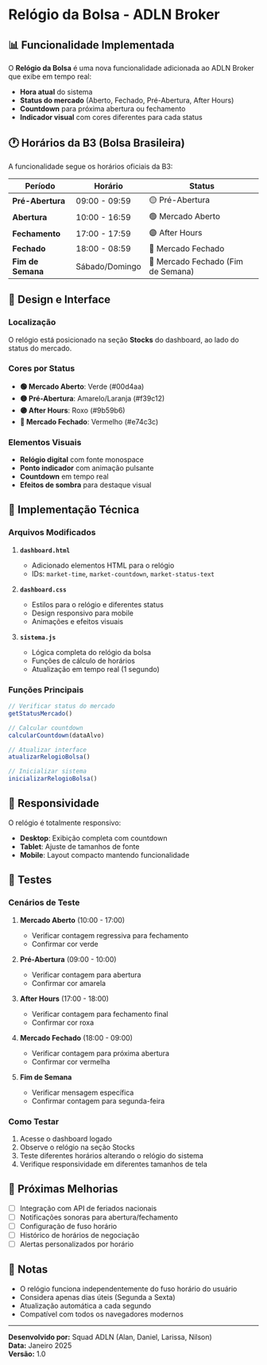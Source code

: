 # Relógio da Bolsa - ADLN Broker

## 📊 Funcionalidade Implementada

O **Relógio da Bolsa** é uma nova funcionalidade adicionada ao ADLN Broker que exibe em tempo real:

- **Hora atual** do sistema
- **Status do mercado** (Aberto, Fechado, Pré-Abertura, After Hours)
- **Countdown** para próxima abertura ou fechamento
- **Indicador visual** com cores diferentes para cada status

## 🕐 Horários da B3 (Bolsa Brasileira)

A funcionalidade segue os horários oficiais da B3:

| Período | Horário | Status |
|---------|---------|--------|
| **Pré-Abertura** | 09:00 - 09:59 | 🟡 Pré-Abertura |
| **Abertura** | 10:00 - 16:59 | 🟢 Mercado Aberto |
| **Fechamento** | 17:00 - 17:59 | 🟣 After Hours |
| **Fechado** | 18:00 - 08:59 | 🔴 Mercado Fechado |
| **Fim de Semana** | Sábado/Domingo | 🔴 Mercado Fechado (Fim de Semana) |

## 🎨 Design e Interface

### Localização
O relógio está posicionado na seção **Stocks** do dashboard, ao lado do status do mercado.

### Cores por Status
- **🟢 Mercado Aberto**: Verde (#00d4aa)
- **🟡 Pré-Abertura**: Amarelo/Laranja (#f39c12)
- **🟣 After Hours**: Roxo (#9b59b6)
- **🔴 Mercado Fechado**: Vermelho (#e74c3c)

### Elementos Visuais
- **Relógio digital** com fonte monospace
- **Ponto indicador** com animação pulsante
- **Countdown** em tempo real
- **Efeitos de sombra** para destaque visual

## 🔧 Implementação Técnica

### Arquivos Modificados

1. **`dashboard.html`**
   - Adicionado elementos HTML para o relógio
   - IDs: `market-time`, `market-countdown`, `market-status-text`

2. **`dashboard.css`**
   - Estilos para o relógio e diferentes status
   - Design responsivo para mobile
   - Animações e efeitos visuais

3. **`sistema.js`**
   - Lógica completa do relógio da bolsa
   - Funções de cálculo de horários
   - Atualização em tempo real (1 segundo)

### Funções Principais

```javascript
// Verificar status do mercado
getStatusMercado()

// Calcular countdown
calcularCountdown(dataAlvo)

// Atualizar interface
atualizarRelogioBolsa()

// Inicializar sistema
inicializarRelogioBolsa()
```

## 📱 Responsividade

O relógio é totalmente responsivo:

- **Desktop**: Exibição completa com countdown
- **Tablet**: Ajuste de tamanhos de fonte
- **Mobile**: Layout compacto mantendo funcionalidade

## 🧪 Testes

### Cenários de Teste

1. **Mercado Aberto** (10:00 - 17:00)
   - Verificar contagem regressiva para fechamento
   - Confirmar cor verde

2. **Pré-Abertura** (09:00 - 10:00)
   - Verificar contagem para abertura
   - Confirmar cor amarela

3. **After Hours** (17:00 - 18:00)
   - Verificar contagem para fechamento final
   - Confirmar cor roxa

4. **Mercado Fechado** (18:00 - 09:00)
   - Verificar contagem para próxima abertura
   - Confirmar cor vermelha

5. **Fim de Semana**
   - Verificar mensagem específica
   - Confirmar contagem para segunda-feira

### Como Testar

1. Acesse o dashboard logado
2. Observe o relógio na seção Stocks
3. Teste diferentes horários alterando o relógio do sistema
4. Verifique responsividade em diferentes tamanhos de tela

## 🚀 Próximas Melhorias

- [ ] Integração com API de feriados nacionais
- [ ] Notificações sonoras para abertura/fechamento
- [ ] Configuração de fuso horário
- [ ] Histórico de horários de negociação
- [ ] Alertas personalizados por horário

## 📝 Notas

- O relógio funciona independentemente do fuso horário do usuário
- Considera apenas dias úteis (Segunda a Sexta)
- Atualização automática a cada segundo
- Compatível com todos os navegadores modernos

---

**Desenvolvido por:** Squad ADLN (Alan, Daniel, Larissa, Nilson)  
**Data:** Janeiro 2025  
**Versão:** 1.0

